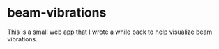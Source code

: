 # beam-vibrations

This is a small web app that I wrote a while back to help visualize beam vibrations.
